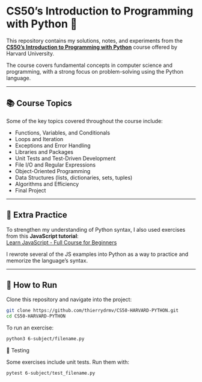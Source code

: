 # CS50’s Introduction to Programming with Python 🐍

This repository contains my solutions, notes, and experiments from the **[CS50’s Introduction to Programming with Python](https://cs50.harvard.edu/python/)** course offered by Harvard University.

The course covers fundamental concepts in computer science and programming, with a strong focus on problem-solving using the Python language.

---

## 📚 Course Topics

Some of the key topics covered throughout the course include:

- Functions, Variables, and Conditionals
- Loops and Iteration
- Exceptions and Error Handling
- Libraries and Packages
- Unit Tests and Test-Driven Development
- File I/O and Regular Expressions
- Object-Oriented Programming
- Data Structures (lists, dictionaries, sets, tuples)
- Algorithms and Efficiency
- Final Project

---

## 📝 Extra Practice

To strengthen my understanding of Python syntax, I also used exercises from this **JavaScript tutorial**:  
[Learn JavaScript - Full Course for Beginners](https://www.youtube.com/watch?v=5qlbbpvp2Y4&t=27328s)

I rewrote several of the JS examples into Python as a way to practice and memorize the language’s syntax.

---

## 🚀 How to Run

Clone this repository and navigate into the project:

```bash
git clone https://github.com/thierrydrmv/CS50-HARVARD-PYTHON.git
cd CS50-HARVARD-PYTHON
```

To run an exercise:

```bash
python3 6-subject/filename.py
```

🧪 Testing

Some exercises include unit tests. Run them with:

```bash
pytest 6-subject/test_filename.py
```
